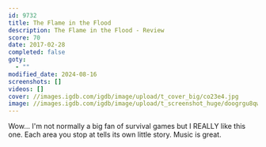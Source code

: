 ```yaml
---
id: 9732
title: The Flame in the Flood
description: The Flame in the Flood - Review
score: 70
date: 2017-02-28
completed: false
goty:
  - ""
modified_date: 2024-08-16
screenshots: []
videos: []
cover: //images.igdb.com/igdb/image/upload/t_cover_big/co23e4.jpg
image: //images.igdb.com/igdb/image/upload/t_screenshot_huge/doogrgu8qwgzkyegxq12.jpg
---
```

Wow... I'm not normally a big fan of survival games but I REALLY like this one. Each area you stop at tells its own little story. Music is great.